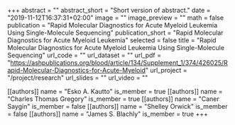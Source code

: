 +++
abstract = ""
abstract_short = "Short version of abstract."
date = "2019-11-12T16:37:31+02:00"
image = ""
image_preview = ""
math = false
publication = "Rapid Molecular Diagnostics for Acute Myeloid Leukemia Using Single-Molecule Sequencing"
publication_short = "Rapid Molecular Diagnostics for Acute Myeloid Leukemia"
selected = false
title = "Rapid Molecular Diagnostics for Acute Myeloid Leukemia Using Single-Molecule Sequencing"
url_code = ""
url_dataset = ""
url_pdf = "https://ashpublications.org/blood/article/134/Supplement_1/374/426025/Rapid-Molecular-Diagnostics-for-Acute-Myeloid"
url_project = "/project/research"
url_slides = ""
url_video = ""

[[authors]]
    name = "Esko A. Kautto"
    is_member = true
[[authors]]
    name = "Charles Thomas Gregory"
    is_member = true
[[authors]]
    name = "Caner Saygin"
    is_member = false
[[authors]]
    name = "Shelley Orwick"
    is_member = false
[[authors]]
    name = "James S. Blachly"
    is_member = true
+++